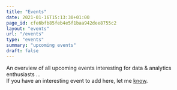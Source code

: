 ```yaml
---
title: "Events"
date: 2021-01-16T15:13:30+01:00
page_id: cfe6bfb85feb4e5f1baa942dee8755c2
layout: "events"
url: "/events"
type: "events"
summary: "upcoming events"
draft: false
---
```


An overview of all upcoming events interesting for data & analytics enthusiasts …  
If you have an interesting event to add here, let me [know](/contact).  
  
  